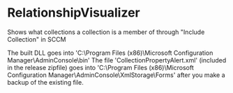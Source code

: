 # RelationshipVisualizer

Shows what collections a collection is a member of through "Include Collection" in SCCM


The built DLL goes into 'C:\Program Files (x86)\Microsoft Configuration Manager\AdminConsole\bin'
The file 'CollectionPropertyAlert.xml' (included in the release zipfile) goes into 'C:\Program Files (x86)\Microsoft Configuration Manager\AdminConsole\XmlStorage\Forms' after you make a backup of the existing file.